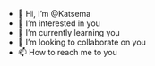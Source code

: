 - 👋 Hi, I’m @Katsema
- 👀 I’m interested in you
- 🌱 I’m currently learning you
- 💞️ I’m looking to collaborate on you
- 📫 How to reach me to you

<!---
Katsema/Katsema is a ✨ special ✨ repository because its `README.md` (this file) appears on your GitHub profile.
You can click the Preview link to take a look at your changes.
--->
